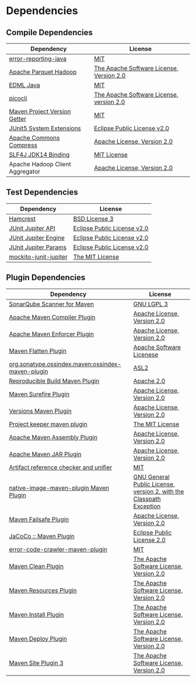 <!-- @formatter:off -->
# Dependencies

## Compile Dependencies

| Dependency                        | License                                       |
| --------------------------------- | --------------------------------------------- |
| [error-reporting-java][0]         | [MIT][1]                                      |
| [Apache Parquet Hadoop][2]        | [The Apache Software License, Version 2.0][3] |
| [EDML Java][4]                    | [MIT][1]                                      |
| [picocli][5]                      | [The Apache Software License, version 2.0][3] |
| [Maven Project Version Getter][6] | [MIT][1]                                      |
| [JUnit5 System Extensions][7]     | [Eclipse Public License v2.0][8]              |
| [Apache Commons Compress][9]      | [Apache License, Version 2.0][10]             |
| [SLF4J JDK14 Binding][11]         | [MIT License][12]                             |
| Apache Hadoop Client Aggregator   | [Apache License, Version 2.0][10]             |

## Test Dependencies

| Dependency                  | License                           |
| --------------------------- | --------------------------------- |
| [Hamcrest][13]              | [BSD License 3][14]               |
| [JUnit Jupiter API][15]     | [Eclipse Public License v2.0][16] |
| [JUnit Jupiter Engine][15]  | [Eclipse Public License v2.0][16] |
| [JUnit Jupiter Params][15]  | [Eclipse Public License v2.0][16] |
| [mockito-junit-jupiter][17] | [The MIT License][18]             |

## Plugin Dependencies

| Dependency                                              | License                                                                   |
| ------------------------------------------------------- | ------------------------------------------------------------------------- |
| [SonarQube Scanner for Maven][19]                       | [GNU LGPL 3][20]                                                          |
| [Apache Maven Compiler Plugin][21]                      | [Apache License, Version 2.0][10]                                         |
| [Apache Maven Enforcer Plugin][22]                      | [Apache License, Version 2.0][10]                                         |
| [Maven Flatten Plugin][23]                              | [Apache Software Licenese][3]                                             |
| [org.sonatype.ossindex.maven:ossindex-maven-plugin][24] | [ASL2][3]                                                                 |
| [Reproducible Build Maven Plugin][25]                   | [Apache 2.0][3]                                                           |
| [Maven Surefire Plugin][26]                             | [Apache License, Version 2.0][10]                                         |
| [Versions Maven Plugin][27]                             | [Apache License, Version 2.0][10]                                         |
| [Project keeper maven plugin][28]                       | [The MIT License][29]                                                     |
| [Apache Maven Assembly Plugin][30]                      | [Apache License, Version 2.0][10]                                         |
| [Apache Maven JAR Plugin][31]                           | [Apache License, Version 2.0][10]                                         |
| [Artifact reference checker and unifier][32]            | [MIT][1]                                                                  |
| [native-image-maven-plugin Maven Plugin][33]            | [GNU General Public License, version 2, with the Classpath Exception][34] |
| [Maven Failsafe Plugin][35]                             | [Apache License, Version 2.0][10]                                         |
| [JaCoCo :: Maven Plugin][36]                            | [Eclipse Public License 2.0][37]                                          |
| [error-code-crawler-maven-plugin][38]                   | [MIT][1]                                                                  |
| [Maven Clean Plugin][39]                                | [The Apache Software License, Version 2.0][3]                             |
| [Maven Resources Plugin][40]                            | [The Apache Software License, Version 2.0][3]                             |
| [Maven Install Plugin][41]                              | [The Apache Software License, Version 2.0][3]                             |
| [Maven Deploy Plugin][42]                               | [The Apache Software License, Version 2.0][3]                             |
| [Maven Site Plugin 3][43]                               | [The Apache Software License, Version 2.0][3]                             |

[0]: https://github.com/exasol/error-reporting-java
[1]: https://opensource.org/licenses/MIT
[2]: https://parquet.apache.org
[3]: http://www.apache.org/licenses/LICENSE-2.0.txt
[4]: https://github.com/exasol/edml-java/
[5]: http://picocli.info
[6]: https://github.com/exasol/maven-project-version-getter
[7]: https://github.com/itsallcode/junit5-system-extensions
[8]: http://www.eclipse.org/legal/epl-v20.html
[9]: https://commons.apache.org/proper/commons-compress/
[10]: https://www.apache.org/licenses/LICENSE-2.0.txt
[11]: http://www.slf4j.org
[12]: http://www.opensource.org/licenses/mit-license.php
[13]: http://hamcrest.org/JavaHamcrest/
[14]: http://opensource.org/licenses/BSD-3-Clause
[15]: https://junit.org/junit5/
[16]: https://www.eclipse.org/legal/epl-v20.html
[17]: https://github.com/mockito/mockito
[18]: https://github.com/mockito/mockito/blob/main/LICENSE
[19]: http://sonarsource.github.io/sonar-scanner-maven/
[20]: http://www.gnu.org/licenses/lgpl.txt
[21]: https://maven.apache.org/plugins/maven-compiler-plugin/
[22]: https://maven.apache.org/enforcer/maven-enforcer-plugin/
[23]: https://www.mojohaus.org/flatten-maven-plugin/
[24]: https://sonatype.github.io/ossindex-maven/maven-plugin/
[25]: http://zlika.github.io/reproducible-build-maven-plugin
[26]: https://maven.apache.org/surefire/maven-surefire-plugin/
[27]: http://www.mojohaus.org/versions-maven-plugin/
[28]: https://github.com/exasol/project-keeper/
[29]: https://github.com/exasol/project-keeper/blob/main/LICENSE
[30]: https://maven.apache.org/plugins/maven-assembly-plugin/
[31]: https://maven.apache.org/plugins/maven-jar-plugin/
[32]: https://github.com/exasol/artifact-reference-checker-maven-plugin
[33]: https://github.com/oracle/graal/tree/master/substratevm
[34]: http://openjdk.java.net/legal/gplv2+ce.html
[35]: https://maven.apache.org/surefire/maven-failsafe-plugin/
[36]: https://www.jacoco.org/jacoco/trunk/doc/maven.html
[37]: https://www.eclipse.org/legal/epl-2.0/
[38]: https://github.com/exasol/error-code-crawler-maven-plugin
[39]: http://maven.apache.org/plugins/maven-clean-plugin/
[40]: http://maven.apache.org/plugins/maven-resources-plugin/
[41]: http://maven.apache.org/plugins/maven-install-plugin/
[42]: http://maven.apache.org/plugins/maven-deploy-plugin/
[43]: http://maven.apache.org/plugins/maven-site-plugin/
